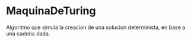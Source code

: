 # MaquinaDeTuring
Algoritmo que simula la creacion de una solucion determinista, en base a una cadena dada.
